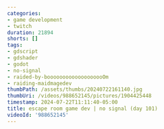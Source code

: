 ```yaml
---
categories:
- game development
- twitch
duration: 21894
shorts: []
tags:
- gdscript
- gdshader
- godot
- no-signal
- raided-by-booooooooooooooooooOm
- raiding-maidmagedev
thumbPath: /assets/thumbs/20240722161140.jpg
thumbUri: /videos/988652145/pictures/1904425448
timestamp: 2024-07-22T11:11:40-05:00
title: escape room game dev | no signal (day 101)
videoId: '988652145'
---
```

